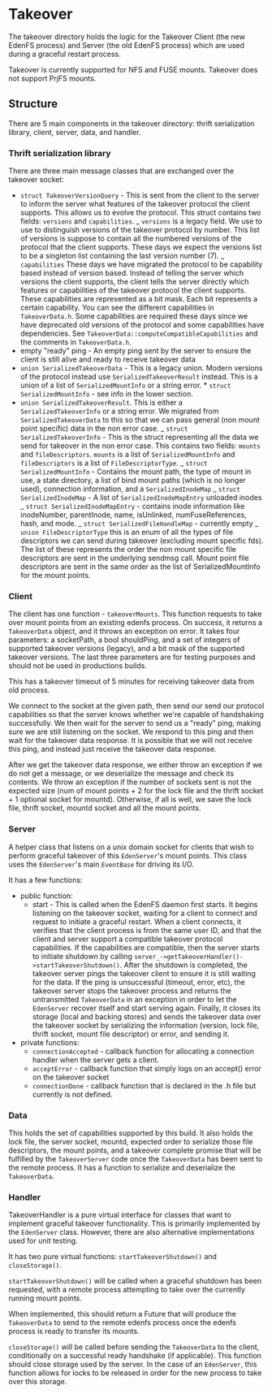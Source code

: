 # Takeover

The takeover directory holds the logic for the Takeover Client (the new EdenFS
process) and Server (the old EdenFS process) which are used during a graceful
restart process.

Takeover is currently supported for NFS and FUSE mounts. Takeover does not
support PrjFS mounts.

## Structure

There are 5 main components in the takeover directory: thrift serialization
library, client, server, data, and handler.

### Thrift serialization library

There are three main message classes that are exchanged over the takeover
socket:

- `struct TakeoverVersionQuery` - This is sent from the client to the server to
  inform the server what features of the takeover protocol the client supports.
  This allows us to evolve the protocol. This struct contains two fields:
  `versions` and `capabilities`. _ `versions` is a legacy field. We use to use
  to distinguish versions of the takeover protocol by number. This list of
  versions is suppose to contain all the numbered versions of the protocol that
  the client supports. These days we expect the versions list to be a singleton
  list containing the last version number (7). _ `capabilities` These days we
  have migrated the protocol to be capability based instead of version based.
  Instead of telling the server which versions the client supports, the client
  tells the server directly which features or capabilities of the takeover
  protocol the client supports. These capabilities are represented as a bit
  mask. Each bit represents a certain capability. You can see the different
  capabilities in `TakeoverData.h`. Some capabilities are required these days
  since we have deprecated old versions of the protocol and some capabilities
  have dependencies. See `TakeoverData::computeCompatibleCapabilities` and the
  comments in `TakeoverData.h`.
- empty "ready" ping - An empty ping sent by the server to ensure the client is
  still alive and ready to receive takeover data
- `union SerializedTakeoverData` - This is a legacy union. Modern versions of
  the protocol instead use `SerializedTakeoverResult` instead. This is a union
  of a list of `SerializedMountInfo` or a string error. \*
  `struct SerializedMountInfo` - see info in the lower section.
- `union SerializedTakeoverResult`. This is either a `SerializedTakeoverInfo` or
  a string error. We migrated from `SerializedTakeoverData` to this so that we
  can pass general (non mount point specific) data in the non error case. _
  `struct SerializedTakeoverInfo` - This is the struct representing all the data
  we send for takeover in the non error case. This contains two fields: `mounts`
  and `fileDescriptors`. `mounts` is a list of `SerializedMountInfo` and
  `fileDescriptors` is a list of `FileDescriptorType`. _
  `struct SerializedMountInfo` - Contains the mount path, the type of mount in
  use, a state directory, a list of bind mount paths (which is no longer used),
  connection information, and a `SerializedInodeMap` _
  `struct SerializedInodeMap` - A list of `SerializedInodeMapEntry` unloaded
  inodes _ `struct SerializedInodeMapEntry` - contains inode information like
  inodeNumber, parentInode, name, isUnlinked, numFuseReferences, hash, and mode.
  _ `struct SerializedFileHandleMap` - currently empty _
  `union FileDescriptorType` this is an enum of all the types of file
  descriptors we can send during takeover (excluding mount specific fds). The
  list of these represents the order the non mount specific file descriptors are
  sent in the underlying sendmsg call. Mount point file descriptors are sent in
  the same order as the list of SerializedMountInfo for the mount points.

### Client

The client has one function - `takeoverMounts`. This function requests to take
over mount points from an existing edenfs process. On success, it returns a
`TakeoverData` object, and it throws an exception on error. It takes four
parameters: a socketPath, a bool shouldPing, and a set of integers of supported
takeover versions (legacy), and a bit mask of the supported takeover versions.
The last three parameters are for testing purposes and should not be used in
productions builds.

This has a takeover timeout of 5 minutes for receiving takeover data from old
process.

We connect to the socket at the given path, then send our send our protocol
capabilities so that the server knows whether we're capable of handshaking
successfully. We then wait for the server to send us a "ready" ping, making sure
we are still listening on the socket. We respond to this ping and then wait for
the takeover data response. It is possible that we will not receive this ping,
and instead just receive the takeover data response.

After we get the takeover data response, we either throw an exception if we do
not get a message, or we deserialize the message and check its contents. We
throw an exception if the number of sockets sent is not the expected size (num
of mount points + 2 for the lock file and the thrift socket + 1 optional socket
for mountd). Otherwise, if all is well, we save the lock file, thrift socket,
mountd socket and all the mount points.

### Server

A helper class that listens on a unix domain socket for clients that wish to
perform graceful takeover of this `EdenServer`'s mount points. This class uses
the `EdenServer`'s main `EventBase` for driving its I/O.

It has a few functions:

- public function:
  - start - This is called when the EdenFS daemon first starts. It begins
    listening on the takeover socket, waiting for a client to connect and
    request to initiate a graceful restart. When a client connects, it verifies
    that the client process is from the same user ID, and that the client and
    server support a compatible takeover protocol capabilities. If the
    capabilities are compatible, then the server starts to initiate shutdown by
    calling `server_->getTakeoverHandler()->startTakeoverShutdown()`. After the
    shutdown is completed, the takeover server pings the takeover client to
    ensure it is still waiting for the data. If the ping is unsuccessful
    (timeout, error, etc), the takeover server stops the takeover process and
    returns the untransmitted `TakeoverData` in an exception in order to let the
    `EdenServer` recover itself and start serving again. Finally, it closes its
    storage (local and backing stores) and sends the takeover data over the
    takeover socket by serializing the information (version, lock file, thrift
    socket, mount file descriptor) or error, and sending it.
- private functions:
  - `connectionAccepted` - callback function for allocating a connection handler
    when the server gets a client.
  - `acceptError` - callback function that simply logs on an accept() error on
    the takeover socket
  - `connectionDone` - callback function that is declared in the .h file but
    currently is not defined.

### Data

This holds the set of capabilities supported by this build. It also holds the
lock file, the server socket, mountd, expected order to serialize those file
descriptors, the mount points, and a takeover complete promise that will be
fulfilled by the `TakeoverServer` code once the `TakeoverData` has been sent to
the remote process. It has a function to serialize and deserialize the
`TakeoverData`.

### Handler

TakeoverHandler is a pure virtual interface for classes that want to implement
graceful takeover functionality. This is primarily implemented by the
`EdenServer` class. However, there are also alternative implementations used for
unit testing.

It has two pure virtual functions: `startTakeoverShutdown()` and
`closeStorage()`.

`startTakeoverShutdown()` will be called when a graceful shutdown has been
requested, with a remote process attempting to take over the currently running
mount points.

When implemented, this should return a Future that will produce the
`TakeoverData` to send to the remote edenfs process once the edenfs process is
ready to transfer its mounts.

`closeStorage()` will be called before sending the `TakeoverData` to the client,
conditionally on a successful ready handshake (if applicable). This function
should close storage used by the server. In the case of an `EdenServer`, this
function allows for locks to be released in order for the new process to take
over this storage.
